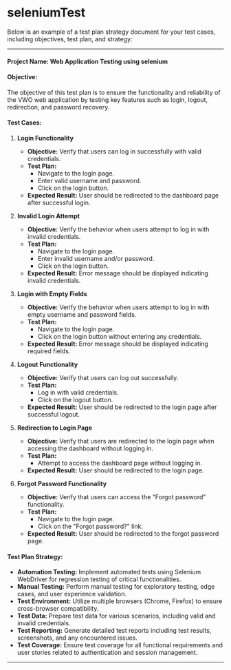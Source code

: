 # seleniumTest
Below is an example of a test plan strategy document for your test cases, including objectives, test plan, and strategy:

---
#### Project Name: Web Application Testing using selenium 

#### Objective:
The objective of this test plan is to ensure the functionality and reliability of the VWO web application by testing key features such as login, logout, redirection, and password recovery.

#### Test Cases:

1. **Login Functionality**
   - **Objective:** Verify that users can log in successfully with valid credentials.
   - **Test Plan:**
     - Navigate to the login page.
     - Enter valid username and password.
     - Click on the login button.
   - **Expected Result:** User should be redirected to the dashboard page after successful login.

2. **Invalid Login Attempt**
   - **Objective:** Verify the behavior when users attempt to log in with invalid credentials.
   - **Test Plan:**
     - Navigate to the login page.
     - Enter invalid username and/or password.
     - Click on the login button.
   - **Expected Result:** Error message should be displayed indicating invalid credentials.

3. **Login with Empty Fields**
   - **Objective:** Verify the behavior when users attempt to log in with empty username and password fields.
   - **Test Plan:**
     - Navigate to the login page.
     - Click on the login button without entering any credentials.
   - **Expected Result:** Error message should be displayed indicating required fields.

4. **Logout Functionality**
   - **Objective:** Verify that users can log out successfully.
   - **Test Plan:**
     - Log in with valid credentials.
     - Click on the logout button.
   - **Expected Result:** User should be redirected to the login page after successful logout.

5. **Redirection to Login Page**
   - **Objective:** Verify that users are redirected to the login page when accessing the dashboard without logging in.
   - **Test Plan:**
     - Attempt to access the dashboard page without logging in.
   - **Expected Result:** User should be redirected to the login page.

6. **Forgot Password Functionality**
   - **Objective:** Verify that users can access the "Forgot password" functionality.
   - **Test Plan:**
     - Navigate to the login page.
     - Click on the "Forgot password?" link.
   - **Expected Result:** User should be redirected to the forgot password page.

#### Test Plan Strategy:

- **Automation Testing:** Implement automated tests using Selenium WebDriver for regression testing of critical functionalities.
- **Manual Testing:** Perform manual testing for exploratory testing, edge cases, and user experience validation.
- **Test Environment:** Utilize multiple browsers (Chrome, Firefox) to ensure cross-browser compatibility.
- **Test Data:** Prepare test data for various scenarios, including valid and invalid credentials.
- **Test Reporting:** Generate detailed test reports including test results, screenshots, and any encountered issues.
- **Test Coverage:** Ensure test coverage for all functional requirements and user stories related to authentication and session management.

---
